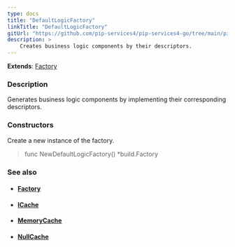 ```yaml
---
type: docs
title: "DefaultLogicFactory"
linkTitle: "DefaultLogicFactory"
gitUrl: "https://github.com/pip-services4/pip-services4-go/tree/main/pip-services4-logic-go"
description: >
    Creates business logic components by their descriptors.
---
```


**Extends**: [Factory](../../../components/build/factory)

### Description

Generates business logic components by implementing their corresponding descriptors.

### Constructors
Create a new instance of the factory.

> func NewDefaultLogicFactory() *build.Factory


### See also
- #### [Factory](../../../components/build/factory)
- #### [ICache](../../cache/icache)
- #### [MemoryCache](../../cache/memory_cache)
- #### [NullCache](../../cache/null_cache)

